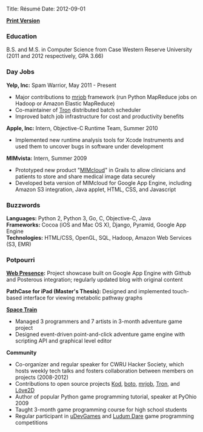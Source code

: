 Title: Résumé
Date: 2012-09-01

**[Print Version](http://dl.dropbox.com/u/360865/Stephen%20Johnson%20Resume.pdf)**

### Education

B.S. and M.S. in Computer Science from Case Western Reserve University  
(2011 and 2012 respectively, GPA 3.66)

### Day Jobs

**Yelp, Inc:** Spam Warrior, May 2011 - Present

* Major contributions to [mrjob](http://www.github.com/yelp/mrjob) framework (run Python MapReduce jobs on Hadoop or Amazon Elastic MapReduce)
* Co-maintainer of [Tron](http://www.github.com/yelp/tron) distributed batch scheduler
* Improved batch job infrastructure for cost and productivity benefits

**Apple, Inc:** Intern, Objective-C Runtime Team, Summer 2010

* Implemented new runtime analysis tools for Xcode Instruments and used them to uncover bugs in software under development

**MIMvista:** Intern, Summer 2009

* Prototyped new product "[MIMcloud](http://www.mimcloud.com/)" in Grails to allow clinicians and patients to store and share medical image data securely
* Developed beta version of MIMcloud for Google App Engine, including Amazon S3 integration, Java applet, HTML, CSS, and Javascript

### Buzzwords

**Languages:** Python 2, Python 3, Go, C, Objective-C, Java  
**Frameworks:** Cocoa (iOS and Mac OS X), Django, Pyramid, Google App Engine  
**Technologies:** HTML/CSS, OpenGL, SQL, Hadoop, Amazon Web Services (S3, EMR)  

### Potpourri

**[Web Presence](http://www.steveasleep.com):** Project showcase built on Google App Engine with Github and Posterous integration; regularly updated blog with original content

**PathCase for iPad (Master's Thesis):** Designed and implemented touch-based interface for viewing metabolic pathway graphs

**[Space Train](http://www.steveasleep.com/spacetrain)**

* Managed 3 programmers and 7 artists in 3-month adventure game project
* Designed event-driven point-and-click adventure game engine with scripting API and graphical level editor

**Community**

* Co-organizer and regular speaker for CWRU Hacker Society, which hosts weekly tech talks and fosters collaboration between members on projects (2008-2012)
* Contributions to open source projects [Kod](http://kodapp.com/), [boto](https://github.com/boto/boto), [mrjob](https://github.com/yelp/mrjob), [Tron](https://github.com/yelp/tron), and [Löve2D](https://love2d.org/)
* Author of popular Python game programming tutorial, speaker at PyOhio 2009
* Taught 3-month game programming course for high school students
* Regular participant in [uDevGames](http://www.udevgames.com/) and [Ludum Dare](http://ludumdare.com/compo/) game programming competitions
